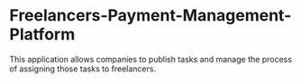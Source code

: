 # Freelancers-Payment-Management-Platform
This application allows companies to publish tasks and manage the process of assigning those tasks to freelancers.
